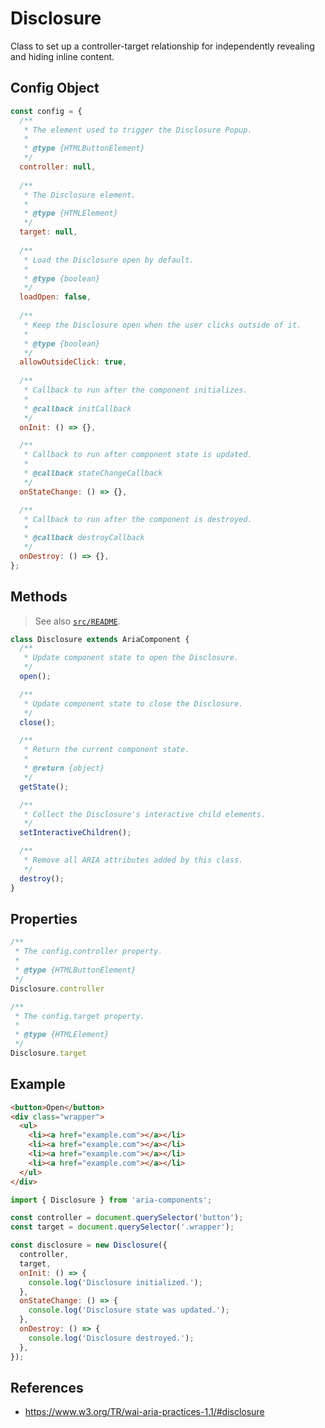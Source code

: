Disclosure
==========

Class to set up a controller-target relationship for independently revealing and 
hiding inline content.

## Config Object

```javascript
const config = {
  /**
   * The element used to trigger the Disclosure Popup.
   *
   * @type {HTMLButtonElement}
   */
  controller: null,
  
  /**
   * The Disclosure element.
   *
   * @type {HTMLElement}
   */
  target: null,
  
  /**
   * Load the Disclosure open by default.
   *
   * @type {boolean}
   */
  loadOpen: false,
  
  /**
   * Keep the Disclosure open when the user clicks outside of it.
   *
   * @type {boolean}
   */
  allowOutsideClick: true,
  
  /**
   * Callback to run after the component initializes.
   * 
   * @callback initCallback
   */
  onInit: () => {},

  /**
   * Callback to run after component state is updated.
   * 
   * @callback stateChangeCallback
   */
  onStateChange: () => {},

  /**
   * Callback to run after the component is destroyed.
   * 
   * @callback destroyCallback
   */
  onDestroy: () => {},
};
```

## Methods

> See also [`src/README`](../).

```javascript
class Disclosure extends AriaComponent {
  /**
   * Update component state to open the Disclosure.
   */
  open();

  /**
   * Update component state to close the Disclosure.
   */
  close();

  /**
   * Return the current component state.
   *
   * @return {object}
   */
  getState();

  /**
   * Collect the Disclosure's interactive child elements.
   */
  setInteractiveChildren();

  /**
   * Remove all ARIA attributes added by this class.
   */
  destroy();
}
```

## Properties

```javascript
/**
 * The config.controller property.
 *
 * @type {HTMLButtonElement}
 */
Disclosure.controller
```

```javascript
/**
 * The config.target property.
 *
 * @type {HTMLElement}
 */
Disclosure.target
```

## Example

```html
<button>Open</button>
<div class="wrapper">
  <ul>
    <li><a href="example.com"></a></li>
    <li><a href="example.com"></a></li>
    <li><a href="example.com"></a></li>
    <li><a href="example.com"></a></li>
  </ul>
</div>
```

```javascript
import { Disclosure } from 'aria-components';

const controller = document.querySelector('button');
const target = document.querySelector('.wrapper');

const disclosure = new Disclosure({ 
  controller, 
  target,
  onInit: () => {
    console.log('Disclosure initialized.');
  },
  onStateChange: () => {
    console.log('Disclosure state was updated.');
  },
  onDestroy: () => {
    console.log('Disclosure destroyed.');
  }, 
});
```

## References

- https://www.w3.org/TR/wai-aria-practices-1.1/#disclosure
